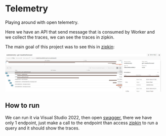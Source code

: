 # Telemetry

Playing around with open telemetry.

Here we have an API that send message that is consumed by Worker and we collect the traces, we can see the traces in zipkin.

The main goal of this project was to see this in [zipkin](http://127.0.0.1:9411/zipkin):

![alt text for screen readers](/docs/images/zipkin-trace.png "Text to show on mouseover")

## How to run

We can run it via Visual Studio 2022, then open [swagger](https://localhost:52443/swagger/index.html), there we have only 1 endpoint, just make a call to the endpoint than access [zipkin](http://127.0.0.1:9411/zipkin) to run a query and it should show the traces.